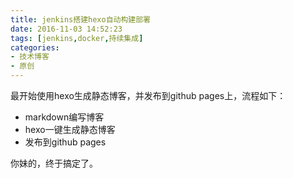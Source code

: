 ```yaml
---
title: jenkins搭建hexo自动构建部署
date: 2016-11-03 14:52:23
tags: [jenkins,docker,持续集成]
categories: 
- 技术博客
- 原创
---
```


最开始使用hexo生成静态博客，并发布到github pages上，流程如下：
* markdown编写博客
* hexo一键生成静态博客
* 发布到github pages

你妹的，终于搞定了。
